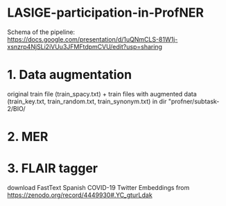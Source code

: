 # LASIGE-participation-in-ProfNER

Schema of the pipeline: https://docs.google.com/presentation/d/1uQNmCLS-81W1j-xsnzrp4NjSLi2iVUu3JFMFtdpmCVU/edit?usp=sharing

# 1. Data augmentation
original train file (train_spacy.txt) + train files with augmented data (train_key.txt, train_random.txt, train_synonym.txt) in dir "profner/subtask-2/BIO/

# 2. MER

# 3. FLAIR tagger
download FastText Spanish COVID-19 Twitter Embeddings from https://zenodo.org/record/4449930#.YC_gturLdak
